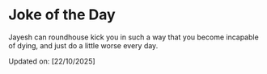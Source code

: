 # Joke of the Day

<!-- #joke -->
Jayesh can roundhouse kick you in such a way that you become incapable of dying, and just do a little worse every day.

Updated on: [22/10/2025]
<!-- #jokeEnd -->
